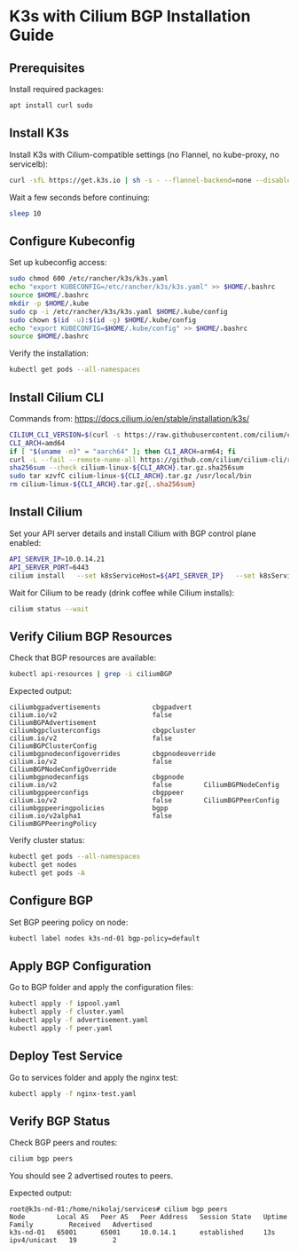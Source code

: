 # K3s with Cilium BGP Installation Guide

## Prerequisites

Install required packages:

```bash
apt install curl sudo
```

## Install K3s

Install K3s with Cilium-compatible settings (no Flannel, no kube-proxy, no servicelb):

```bash
curl -sfL https://get.k3s.io | sh -s - --flannel-backend=none --disable-network-policy --cluster-init
```

Wait a few seconds before continuing:

```bash
sleep 10
```

## Configure Kubeconfig

Set up kubeconfig access:

```bash
sudo chmod 600 /etc/rancher/k3s/k3s.yaml
echo "export KUBECONFIG=/etc/rancher/k3s/k3s.yaml" >> $HOME/.bashrc
source $HOME/.bashrc
mkdir -p $HOME/.kube
sudo cp -i /etc/rancher/k3s/k3s.yaml $HOME/.kube/config
sudo chown $(id -u):$(id -g) $HOME/.kube/config
echo "export KUBECONFIG=$HOME/.kube/config" >> $HOME/.bashrc
source $HOME/.bashrc
```

Verify the installation:

```bash
kubectl get pods --all-namespaces
```

## Install Cilium CLI

Commands from: https://docs.cilium.io/en/stable/installation/k3s/

```bash
CILIUM_CLI_VERSION=$(curl -s https://raw.githubusercontent.com/cilium/cilium-cli/main/stable.txt)
CLI_ARCH=amd64
if [ "$(uname -m)" = "aarch64" ]; then CLI_ARCH=arm64; fi
curl -L --fail --remote-name-all https://github.com/cilium/cilium-cli/releases/download/${CILIUM_CLI_VERSION}/cilium-linux-${CLI_ARCH}.tar.gz{,.sha256sum}
sha256sum --check cilium-linux-${CLI_ARCH}.tar.gz.sha256sum
sudo tar xzvfC cilium-linux-${CLI_ARCH}.tar.gz /usr/local/bin
rm cilium-linux-${CLI_ARCH}.tar.gz{,.sha256sum}
```

## Install Cilium

Set your API server details and install Cilium with BGP control plane enabled:

```bash
API_SERVER_IP=10.0.14.21
API_SERVER_PORT=6443
cilium install   --set k8sServiceHost=${API_SERVER_IP}   --set k8sServicePort=${API_SERVER_PORT}   --set kubeProxyReplacement=true   --set bgpControlPlane.enabled=true
```

Wait for Cilium to be ready (drink coffee while Cilium installs):

```bash
cilium status --wait
```

## Verify Cilium BGP Resources

Check that BGP resources are available:

```bash
kubectl api-resources | grep -i ciliumBGP
```

Expected output:

```
ciliumbgpadvertisements             cbgpadvert                          cilium.io/v2                        false        CiliumBGPAdvertisement
ciliumbgpclusterconfigs             cbgpcluster                         cilium.io/v2                        false        CiliumBGPClusterConfig
ciliumbgpnodeconfigoverrides        cbgpnodeoverride                    cilium.io/v2                        false        CiliumBGPNodeConfigOverride
ciliumbgpnodeconfigs                cbgpnode                            cilium.io/v2                        false        CiliumBGPNodeConfig
ciliumbgppeerconfigs                cbgppeer                            cilium.io/v2                        false        CiliumBGPPeerConfig
ciliumbgppeeringpolicies            bgpp                                cilium.io/v2alpha1                  false        CiliumBGPPeeringPolicy
```

Verify cluster status:

```bash
kubectl get pods --all-namespaces
kubectl get nodes
kubectl get pods -A
```

## Configure BGP

Set BGP peering policy on node:

```bash
kubectl label nodes k3s-nd-01 bgp-policy=default
```

## Apply BGP Configuration

Go to BGP folder and apply the configuration files:

```bash
kubectl apply -f ippool.yaml
kubectl apply -f cluster.yaml
kubectl apply -f advertisement.yaml
kubectl apply -f peer.yaml
```

## Deploy Test Service

Go to services folder and apply the nginx test:

```bash
kubectl apply -f nginx-test.yaml
```

## Verify BGP Status

Check BGP peers and routes:

```bash
cilium bgp peers
```

You should see 2 advertised routes to peers.

Expected output:

```
root@k3s-nd-01:/home/nikolaj/services# cilium bgp peers
Node        Local AS   Peer AS   Peer Address   Session State   Uptime   Family         Received   Advertised
k3s-nd-01   65001      65001     10.0.14.1      established     13s      ipv4/unicast   19         2
```